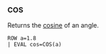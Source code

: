 <!--
This is generated by ESQL’s AbstractFunctionTestCase. Do no edit it. See ../README.md for how to regenerate it.
-->

### COS
Returns the [cosine](https://en.wikipedia.org/wiki/Sine_and_cosine) of an angle.

```esql
ROW a=1.8
| EVAL cos=COS(a)
```
